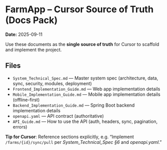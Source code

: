 # FarmApp – Cursor Source of Truth (Docs Pack)
**Date:** 2025-09-11

Use these documents as the **single source of truth** for Cursor to scaffold and implement the project.

## Files
- `System_Technical_Spec.md` — Master system spec (architecture, data, sync, security, modules, deployment)
- `Frontend_Implementation_Guide.md` — Web app implementation details
- `Mobile_Implementation_Guide.md` — Mobile app implementation details (offline-first)
- `Backend_Implementation_Guide.md` — Spring Boot backend implementation details
- `openapi.yaml` — API contract (authoritative)
- `API_Guide.md` — How to use the API (auth, headers, sync, pagination, errors)

**Tip for Cursor**: Reference sections explicitly, e.g. “Implement `/farms/{id}/sync/pull` per *System_Technical_Spec §6* and *openapi.yaml*.”

